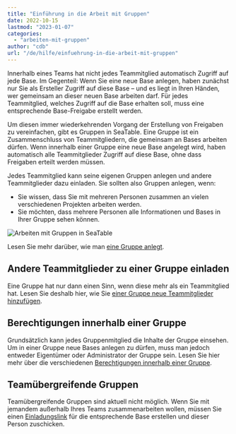 ```yaml
---
title: "Einführung in die Arbeit mit Gruppen"
date: 2022-10-15
lastmod: "2023-01-07"
categories: 
  - "arbeiten-mit-gruppen"
author: "cdb"
url: "/de/hilfe/einfuehrung-in-die-arbeit-mit-gruppen"
---
```


Innerhalb eines Teams hat nicht jedes Teammitglied automatisch Zugriff auf jede Base. Im Gegenteil: Wenn Sie eine neue Base anlegen, haben zunächst nur Sie als Ersteller Zugriff auf diese Base – und es liegt in Ihren Händen, wer gemeinsam an dieser neuen Base arbeiten darf. Für jedes Teammitglied, welches Zugriff auf die Base erhalten soll, muss eine entsprechende Base-Freigabe erstellt werden.

Um diesen immer wiederkehrenden Vorgang der Erstellung von Freigaben zu vereinfachen, gibt es Gruppen in SeaTable. Eine Gruppe ist ein Zusammenschluss von Teammitgliedern, die gemeinsam an Bases arbeiten dürfen. Wenn innerhalb einer Gruppe eine neue Base angelegt wird, haben automatisch alle Teammitglieder Zugriff auf diese Base, ohne dass Freigaben erteilt werden müssen.

Jedes Teammitglied kann seine eigenen Gruppen anlegen und andere Teammitglieder dazu einladen. Sie sollten also Gruppen anlegen, wenn:

- Sie wissen, dass Sie mit mehreren Personen zusammen an vielen verschiedenen Projekten arbeiten werden.
- Sie möchten, dass mehrere Personen alle Informationen und Bases in Ihrer Gruppe sehen können.

![Arbeiten mit Gruppen in SeaTable](https://seatable.io/wp-content/uploads/2022/10/arbeiten-mit-gruppen.png)

Lesen Sie mehr darüber, wie man [eine Gruppe anlegt](https://seatable.io/docs/arbeiten-mit-gruppen/eine-neue-gruppe-anlegen/).

## Andere Teammitglieder zu einer Gruppe einladen

Eine Gruppe hat nur dann einen Sinn, wenn diese mehr als ein Teammitglied hat. Lesen Sie deshalb hier, wie Sie [einer Gruppe neue Teammitglieder hinzufügen](https://seatable.io/docs/gruppenmitglieder-und-berechtigungen/ein-teammitglied-einer-gruppe-hinzufuegen/).

## Berechtigungen innerhalb einer Gruppe

Grundsätzlich kann jedes Gruppenmitglied die Inhalte der Gruppe einsehen. Um in einer Gruppe neue Bases anlegen zu dürfen, muss man jedoch entweder Eigentümer oder Administrator der Gruppe sein. Lesen Sie hier mehr über die verschiedenen [Berechtigungen innerhalb einer Gruppe](https://seatable.io/docs/gruppenmitglieder-und-berechtigungen/gruppenmitglieder-und-ihre-berechtigungen/).

## Teamübergreifende Gruppen

Teamübergreifende Gruppen sind aktuell nicht möglich. Wenn Sie mit jemandem außerhalb Ihres Teams zusammenarbeiten wollen, müssen Sie einen [Einladungslink](https://seatable.io/docs/freigabelinks/einladungs-link-erklaert/) für die entsprechende Base erstellen und dieser Person zuschicken.
